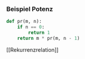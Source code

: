 ### Beispiel Potenz
```python
def pr(m, n):
	if n == 0:
		return 1
	return m * pr(m, n - 1)
```

[[Rekurrenzrelation]]
